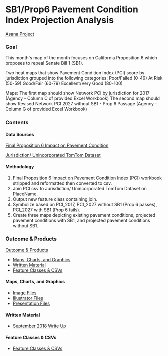 # SB1/Prop6 Pavement Condition Index Projection Analysis 

[Asana Project](https://app.asana.com/0/797943099119526/814801064709349) 

### Goal

This month's map of the month focuses on California Proposition 6 which proposes to repeal Senate Bill 1 (SB1).

Two heat maps that show Pavement Condition Index (PCI) score by jurisdiction grouped into the following categories: 
Poor/Failed (0-49)
At Risk (50-59)
Good/Fair (60-79)
Excellent/Very Good (80-100)

Maps: 
The first map should show Network PCI by jurisdiction for 2017 (Agency - Column C of provided Excel Workbook) 
The second map should show Revised Network PCI 2027 without SB1 - Prop 6 Passage (Agency - Column G of provided Excel Workbook) 

### Contents  

#### Data Sources  
[Final Proposition 6 Impact on Pavement Condition](https://mtcdrive.box.com/s/254gktmcwe810au6zxd0t5abctypvq14)  

[Jurisdiction/ Unincorporated TomTom Dataset](https://mtc.maps.arcgis.com/home/item.html?id=6af997969b1b4987bdb3c65c8104fb86#overview)

#### Methodology  
1. Final Proposition 6 Impact on Pavement Condition Index (PCI) workbook stripped and reformatted then converted to csv.  
2. Join PCI csv to Jurisdiction/ Unincorporated TomTom Dataset on PlaceName.  
3. Output new feature class containing join.
4. Symbolize based on PCI_2017, PCI_2027 without SB1 (Prop 6 passes), PCI_2027 with SB1 (Prop 6 fails). 
5. Create three maps depicting existing pavement conditions, projected pavement conditions with SB1, and projected pavement conditions without SB1.

### Outcome & Products  
[Outcome & Products](#outcome--products)
  - [Maps, Charts, and Graphics](#maps-charts-and-graphics)
  - [Written Material](#written-material)
  - [Feature Classes & CSVs](#feature-classes--csvs)

#### Maps, Charts, and Graphics 

- [Image Files](https://mtcdrive.box.com/s/kgjdwmdpe7bw2k4lq923gwm510rhqjgo)
- [Illustrator Files](https://mtcdrive.box.com/s/ssij14y1nb6kkd1yr77twh6zudfn39wt)
- [Presentation Files](https://mtcdrive.box.com/s/bq82eefoo1tqu9ktfh8kw2z5j8kp5hkl)

#### Written Material 

- [September 2018 Write Up](https://mtcdrive.box.com/s/ygrbjx714e4pike2oapg92c130wg4s61)

#### Feature Classes & CSVs 

- [Feature Classes & CSVs](https://mtcdrive.box.com/s/eyzsate1lcxz1ffwfdiyljej6z02vxu2)

